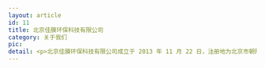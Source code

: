 ```yaml
---
layout: article
id: 11
title: 北京佳膜环保科技有限公司
category: 关于我们
pic: 
detail: <p>北京佳膜环保科技有限公司成立于 2013 年 11 月 22 日，注册地为北京市朝阳区，是以研发、生产聚四氟乙烯（PTFE）微孔膜为核心产品的双高新（国家级高新、中关村高新）民营高科技企业，拥有完整知识产权的全段生产设备、工艺技术和流程。</p><p></p><p><img src="http://img.xindapin.cn/jiamo/assets/about/5846843312659.jpg"  class="img-thumbnail" style="float:right; width:300px">为了使聚四氟乙烯微孔膜项目产业化，2017 年 4 月在江西省上饶市万年县设立生产基地，2021年5月在浙江省温州市龙湾区注册成立产品研发中心——浙江佳膜新材料研发有限责任公司，并已于2023年1月5日与中科芯光子（浙江）科技发展有限公司签订合作协议。</p><p>公司的核心技术产品是聚四氟乙烯微多孔膜（PTFE 膜）及覆膜产品，各项关键性能指标均达到国际先进水平，拥有多项专利技术，研发出四大板块多种应用产品，用于质子交换膜领域、生物医药领域、纺织领域（特种复合面料、军警服装、户外用品、民用纺织纺织）及大环保领域（工业除尘和新风系统）。</p><p><img src="http://img.xindapin.cn/jiamo/assets/about/20241001215345.jpg"  class="img-thumbnail"/></p><p>已投产意大利定制覆膜设备2套；<br>已投产4条PTFE薄膜生产线；<br>员工人数100余人，<br>拥有20000平方米独立生产车间；<br>年产能4000万平米，<br>2020年销售额超过1亿元人民币，<br>是国内第一家也是目前唯一一家指标超过美国戈尔公司的国内膜材料公司。</p><p><img src="http://img.xindapin.cn/jiamo/assets/about/20241001220202.jpg"  class="img-thumbnail"/></p>
---
```


